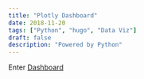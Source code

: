 ```yaml
---
title: "Plotly Dashboard"
date: 2018-11-20
tags: ["Python", "hugo", "Data Viz"]
draft: false
description: "Powered by Python"
---
```

Enter [Dashboard](https://plot.ly/dashboard/gqgg:10/present)

